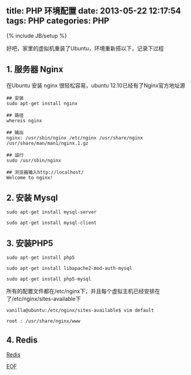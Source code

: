 title: PHP 环境配置
date: 2013-05-22 12:17:54
tags: PHP
categories: PHP
---

{% include JB/setup %}


好吧，家里的虚拟机重装了Ubuntu，环境重新搭以下，记录下过程

## 1. 服务器 Nginx

在Ubuntu 安装 nginx 很轻松容易，ubuntu 12.10已经有了Nginx官方地址源

	## 安装
	sudo apt-get install nginx

	## 路径
	whereis nginx

	## 输出
	nginx: /usr/sbin/nginx /etc/nginx /usr/share/nginx /usr/share/man/man1/nginx.1.gz

	## 运行
	sudo /usr/sbin/nginx

	## 浏览器输入http://localhost/
	Welcome to nginx!

## 2. 安装 Mysql

	sudo apt-get install mysql-server

	sudo apt-get install mysql-client


## 3. 安装PHP5


	sudo apt-get install php5

	sudo apt-get install libapache2-mod-auth-mysql

	sudo apt-get install php5-mysql

所有的配置文件都在/etc/nginx下，并且每个虚拟主机已经安排在了/etc/nginx/sites-available下 

	vanilla@ubuntu:/etc/nginx/sites-available$ vim default 

	root : /usr/share/nginx/www

<!-- more -->

## 4. Redis

[Redis](http://atchen.com/blog/2013-01-30/ubuntu-install-redis2.2.13/)























<abbr title="End of file">EOF</abbr>